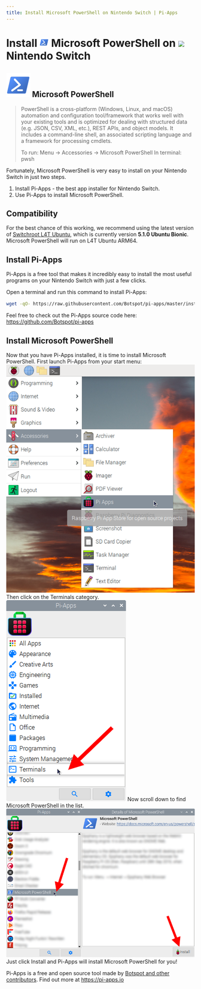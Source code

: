 ```yaml
---
title: Install Microsoft PowerShell on Nintendo Switch | Pi-Apps
---
```

<div class="simple-install-content content">

# Install <img src="/img/app-icons/Microsoft PowerShell/icon-64.png" height=24> Microsoft PowerShell on <img src=https://switchroot.org/logo.png height=24> Nintendo Switch

## <img src="/img/app-icons/Microsoft PowerShell/icon-64.png"> Microsoft PowerShell
> PowerShell is a cross-platform (Windows, Linux, and macOS) automation and configuration tool/framework that works well with your existing tools and is optimized for dealing with structured data (e.g. JSON, CSV, XML, etc.), REST APIs, and object models. It includes a command-line shell, an associated scripting language and a framework for processing cmdlets.
> 
> To run: Menu -> Accessories -> Microsoft PowerShell
> In terminal: pwsh

Fortunately, Microsoft PowerShell is very easy to install on your Nintendo Switch in just two steps.
1. Install Pi-Apps - the best app installer for Nintendo Switch.
2. Use Pi-Apps to install Microsoft PowerShell.
</div>
<div class="simple-install-content content">

## Compatibility
For the best chance of this working, we recommend using the latest version of [Switchroot L4T Ubuntu](https://wiki.switchroot.org/en/Linux/Ubuntu-Install-Guide), which is currently version **5.1.0 Ubuntu Bionic**.
Microsoft PowerShell will run on L4T Ubuntu ARM64.
</div>
<div class="simple-install-content content">

## Install Pi-Apps

Pi-Apps is a free tool that makes it incredibly easy to install the most useful programs on your Nintendo Switch with just a few clicks.

Open a terminal and run this command to install Pi-Apps:
```bash
wget -qO- https://raw.githubusercontent.com/Botspot/pi-apps/master/install | bash
```
Feel free to check out the Pi-Apps source code here: https://github.com/Botspot/pi-apps
</div>
<div class="simple-install-content content">

## Install Microsoft PowerShell

Now that you have Pi-Apps installed, it is time to install Microsoft PowerShell.
First launch Pi-Apps from your start menu:
<img src="/img/start-menu.png">
Then click on the Terminals category.
<img src="/img/category-selections/Terminals.png">
Now scroll down to find Microsoft PowerShell in the list.
<img src="/img/app-icons/Microsoft PowerShell/app-selection.png">
Just click Install and Pi-Apps will install Microsoft PowerShell for you!
</div>
<div class="simple-install-content content">

Pi-Apps is a free and open source tool made by [Botspot and other contributors](/about/#contributors). Find out more at https://pi-apps.io
</div>
